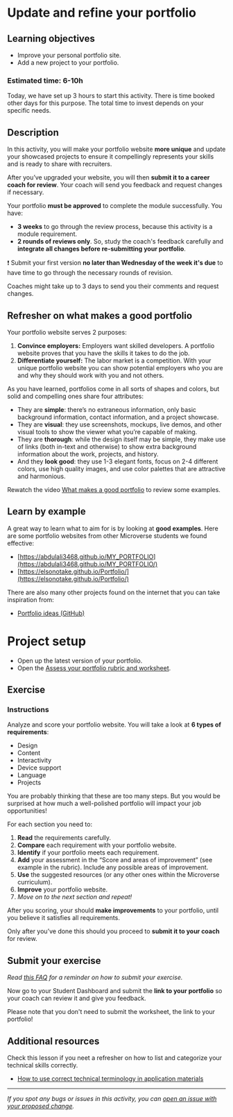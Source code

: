# Update and refine your portfolio

## **Learning objectives**

- Improve your personal portfolio site.
- Add a new project to your portfolio.

### **Estimated time: 6-10h**

Today, we have set up 3 hours to start this activity. There is time booked other days for this purpose. The total time to invest depends on your specific needs.

## **Description**

In this activity, you will make your portfolio website **more unique** and update your showcased projects to ensure it compellingly represents your skills and is ready to share with recruiters.

After you’ve upgraded your website, you will then **submit it to a career coach for review**. Your coach will send you feedback and request changes if necessary.

Your portfolio **must be approved** to complete the module successfully. You have:

- **3 weeks** to go through the review process, because this activity is a module requirement. 
- **2 rounds of reviews only**. So, study the coach's feedback carefully and **integrate all changes before re-submitting your portfolio**. 

❗️ Submit your first version **no later than Wednesday of the week it's due** to have time to go through the necessary rounds of revision. 

Coaches might take up to 3 days to send you their comments and request changes.


## Refresher on what makes a good portfolio

Your portfolio website serves 2 purposes:

1. **Convince employers:** Employers want skilled developers. A portfolio website proves that you have the skills it takes to do the job.
2. **Differentiate yourself:** The labor market is a competition. With your unique portfolio website you can show potential employers who you are and why they should work with you and not others.

As you have learned, portfolios come in all sorts of shapes and colors, but solid and compelling ones share four attributes:

- They are **simple**: there’s no extraneous information, only basic background information, contact information, and a project showcase.
- They are **visual**: they use screenshots, mockups, live demos, and other visual tools to show the viewer what you’re capable of making.
- They are **thorough**: while the design itself may be simple, they make use of links (both in-text and otherwise) to show extra background information about the work, projects, and history.
- And they **look good**: they use 1-3 elegant fonts, focus on 2-4 different colors, use high quality images, and use color palettes that are attractive and harmonious.

Rewatch the video [What makes a good portfolio](https://www.youtube.com/watch?v=3-N6O7DVrbc) to review some examples.

## Learn by example

A great way to learn what to aim for is by looking at **good examples**. Here are some portfolio websites from other Microverse students we found effective:

- [https://abdulali3468.github.io/MY_PORTFOLIO](https://abdulali3468.github.io/MY_PORTFOLIO/)
- [https://elsonotake.github.io/Portfolio/](https://elsonotake.github.io/Portfolio/)

There are also many other projects found on the internet that you can take inspiration from:

- [Portfolio ideas (GitHub)](https://github.com/Evavic44/portfolio-ideas)

# Project setup

- Open up the latest version of your portfolio.
- Open the [Assess your portfolio rubric and worksheet](https://docs.google.com/document/d/1QCI3eNjdXghP_ZjNVmUZq0DO9hKovbbRp2FsAWdVVuU/).

## **Exercise**

### **Instructions**

Analyze and score your portfolio website. You will take a look at **6 types of requirements**:

- Design
- Content
- Interactivity
- Device support
- Language
- Projects

You are probably thinking that these are too many steps. But you would be surprised at how much a well-polished portfolio will impact your job opportunities!

For each section you need to:

1. **Read** the requirements carefully.
2. **Compare** each requirement with your portfolio website.
3. **Identify** if your portfolio meets each requirement.
4. **Add** your assessment in the “Score and areas of improvement” (see example in the rubric). Include any possible areas of improvement.
5. **Use** the suggested resources (or any other ones within the Microverse curriculum).
6. **Improve** your portfolio website.
7. _Move on to the next section and repeat!_

After you scoring, your should **make improvements** to your portfolio, until you believe it satisfies all requirements.

Only after you’ve done this should you proceed to **submit it to your coach** for review.

## Submit your exercise

_Read [this FAQ](https://microverse.zendesk.com/hc/en-us/articles/360061344234) for a reminder on how to submit your exercise._

Now go to your Student Dashboard and submit the **link to your portfolio** so your coach can review it and give you feedback.

Please note that you don't need to submit the worksheet, the link to your portfolio!

## Additional resources

Check this lesson if you neet a refresher on how to list and categorize your technical skills correctly.

- [How to use correct technical terminology in application materials](https://github.com/microverseinc/curriculum-professional-skills/blob/main/job-search/style-guide-technical-terminology-in-application-materials.md)


---

_If you spot any bugs or issues in this activity, you can [open an issue with your proposed change](https://github.com/microverseinc/curriculum-transversal-skills/blob/main/git-github/articles/open_issue.md)._
